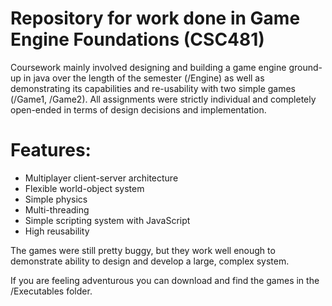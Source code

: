 # Repository for work done in Game Engine Foundations (CSC481)

Coursework mainly involved designing and building a game engine ground-up in java over the length of the semester (/Engine) as well as demonstrating its capabilities and re-usability with two simple games (/Game1, /Game2). All assignments were strictly individual and completely open-ended in terms of design decisions and implementation.

# Features:
- Multiplayer client-server architecture
- Flexible world-object system
- Simple physics
- Multi-threading
- Simple scripting system with JavaScript
- High reusability

The games were still pretty buggy, but they work well enough to demonstrate ability to design and develop a large, complex system.

If you are feeling adventurous you can download and find the games in the /Executables folder.
